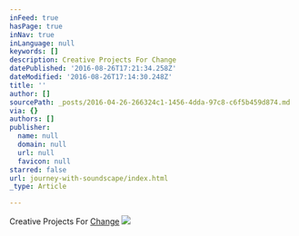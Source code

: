 ```yaml
---
inFeed: true
hasPage: true
inNav: true
inLanguage: null
keywords: []
description: Creative Projects For Change
datePublished: '2016-08-26T17:21:34.258Z'
dateModified: '2016-08-26T17:14:30.248Z'
title: ''
author: []
sourcePath: _posts/2016-04-26-266324c1-1456-4dda-97c8-c6f5b459d874.md
via: {}
authors: []
publisher:
  name: null
  domain: null
  url: null
  favicon: null
starred: false
url: journey-with-soundscape/index.html
_type: Article

---
```

Creative Projects For [Change][0]
![](https://the-grid-user-content.s3-us-west-2.amazonaws.com/da7206a2-096d-4487-ac53-cc147f4fbd0a.jpg)

[0]: null